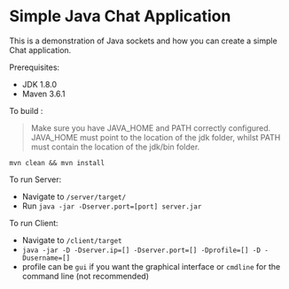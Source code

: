 # Simple Java Chat Application

This is a demonstration of Java sockets and how you can create a simple Chat application. 

Prerequisites:

* JDK 1.8.0
* Maven 3.6.1


To build :


>Make sure you have JAVA_HOME and PATH correctly configured. 
>JAVA_HOME must point to the location of the jdk folder, whilst PATH must contain the location of the jdk/bin folder. 

`mvn clean && mvn install`

To run Server:

* Navigate to `/server/target/`
* Run `java -jar -Dserver.port=[port] server.jar`

To run Client:

* Navigate to `/client/target`
* `java -jar -D -Dserver.ip=[] -Dserver.port=[] -Dprofile=[] -D -Dusername=[] `
* profile can be `gui` if you want the graphical interface or `cmdline` for the command line (not recommended)